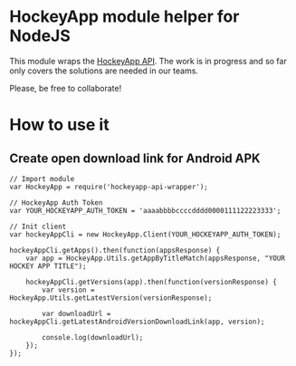 # HockeyApp module helper for NodeJS
 
This module wraps the [HockeyApp API](http://support.hockeyapp.net/kb/api). The work is in progress and so far only covers the solutions are needed in our teams.

Please, be free to collaborate!

# How to use it

## Create open download link for Android APK

```
// Import module
var HockeyApp = require('hockeyapp-api-wrapper');

// HockeyApp Auth Token
var YOUR_HOCKEYAPP_AUTH_TOKEN = 'aaaabbbbccccdddd0000111122223333';

// Init client
var hockeyAppCli = new HockeyApp.Client(YOUR_HOCKEYAPP_AUTH_TOKEN);

hockeyAppCli.getApps().then(function(appsResponse) {
    var app = HockeyApp.Utils.getAppByTitleMatch(appsResponse, "YOUR HOCKEY APP TITLE");

    hockeyAppCli.getVersions(app).then(function(versionResponse) {
        var version = HockeyApp.Utils.getLatestVersion(versionResponse);

        var downloadUrl = hockeyAppCli.getLatestAndroidVersionDownloadLink(app, version);

        console.log(downloadUrl);
    });
});
```
